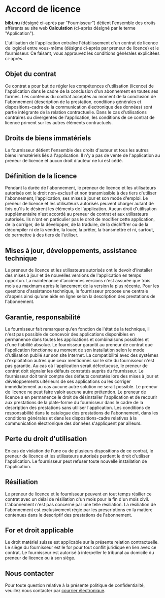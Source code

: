 # Accord de licence
**bibi.nu** (désigné ci-après par "Fournisseur") détient l'ensemble des droits afférents au site 
web **Calculation** (ci-après désigné par le terme "Application").

L'utilisation de l'application entraîne l'établissement d'un contrat de licence de logiciel 
entre vous-même (désigné ci-après par preneur de licence) et le fournisseur. Ce faisant, vous 
approuvez les conditions générales explicitées ci-après.

## Objet du contrat
Ce contrat a pour but de régler les compétences d'utilisation (licence) de l'application dans le 
cadre de la conclusion d'un abonnement en toutes ses formes. Les contenus du contrat acceptés au 
moment de la conclusion de l'abonnement (description de la prestation, conditions générales et 
dispositions-cadre de la communication électronique des données) sont partie intégrante de la 
relation contractuelle. Dans le cas d'utilisations contraires ou divergentes de l'application, 
les conditions de ce contrat de licence priment sur les autres éléments contractuels.

## Droits de biens immatériels
Le fournisseur détient l'ensemble des droits d'auteur et tous les autres biens immatériels liés 
à l'application. Il n'y a pas de vente de l'application au preneur de licence et aucun droit 
d'auteur ne lui est cédé.

## Définition de la licence
Pendant la durée de l'abonnement, le preneur de licence et les utilisateurs autorisés ont le 
droit non-exclusif et non transmissible à des tiers d'utiliser l'abonnement, l'application, ses 
mises à jour et son mode d'emploi. Le preneur de licence et les utilisateurs autorisés peuvent 
charger autant de fois qu'ils le désirent les éléments de l'application. Aucun droit 
d'utilisation supplémentaire n'est accordé au preneur de contrat et aux utilisateurs autorisés.
Ils n'ont en particulier pas le droit de modifier cette application, de la corriger, de la 
développer, de la traduire, de la déchiffrer ou de la décompiler ni de la vendre, la louer, la 
prêter, la transmettre et ni, surtout, de permettre à des tiers de l'utiliser.

## Mises à jour, développements, assistance technique
Le preneur de licence et les utilisateurs autorisés ont le devoir d'installer des mises à jour 
et de nouvelles versions de l'application en temps opportun. La maintenance d'anciennes versions 
n'est assurée que trois mois au maximum après le lancement de la version la plus récente. Pour 
les questions d'assistance technique, le fournisseur propose une centrale d'appels ainsi qu'une 
aide en ligne selon la description des prestations de l'abonnement.

## Garantie, responsabilité
Le fournisseur fait remarquer qu'en fonction de l'état de la technique, il n'est pas possible de 
concevoir des applications disponibles en permanence dans toutes les applications et 
combinaisons possibles et d'une fiabilité absolue. Le fournisseur garantit au preneur de contrat 
que l'application fonctionne au moment de son installation selon le mode d'utilisation publié 
sur son site Internet. La compatibilité avec des systèmes d'exploitation autres que ceux 
mentionnés sur le site du fournisseur n'est pas garantie. Au cas où l'application serait 
défectueuse, le preneur de contrat doit signaler les défauts constatés auprès du fournisseur. Le 
fournisseur doit tenir compte des défauts constatés lors des mises à jour et développements 
ultérieurs de ses applications ou les corriger immédiatement au cas aucune autre solution ne 
serait possible. Le preneur de licence ne peut faire valoir aucune autre prétention. Le preneur 
de licence a en permanence le droit de désinstaller l'application et de recourir aux prestations 
de la plate-forme du fournisseur dans le cadre de la description des prestations sans utiliser 
l'application. Les conditions de responsabilité dans le catalogue des prestations de 
l'abonnement, dans les conditions générales et dans les dispositions-cadre relatives à la 
communication électronique des données s'appliquent par ailleurs.

## Perte du droit d'utilisation
En cas de violation de l'une ou de plusieurs dispositions de ce contrat, le preneur de licence 
et les utilisateurs autorisés perdent le droit d'utiliser l'application. Le fournisseur peut 
refuser toute nouvelle installation de l'application.

## Résiliation
Le preneur de licence et le fournisseur peuvent en tout temps résilier ce contrat avec un délai 
de résiliation d'un mois pour la fin d'un mois civil. L'abonnement n'est pas concerné par une 
telle résiliation. La résiliation de l'abonnement est exclusivement régie par les prescriptions 
en la matière contenues dans le descriptif des prestations de l'abonnement.

## For et droit applicable
Le droit matériel suisse est applicable sur la présente relation contractuelle. Le siège du 
fournisseur est le for pour tout conflit juridique en lien avec ce contrat. Le fournisseur est 
autorisé à interpeller le tribunal au domicile du preneur de licence ou à son siège.

## Nous contacter
Pour toute question relative à la présente politique de confidentialité, veuillez nous contacter 
par [courrier électronique](mailto:calculation@bibi.nu?subject=Calculation).
